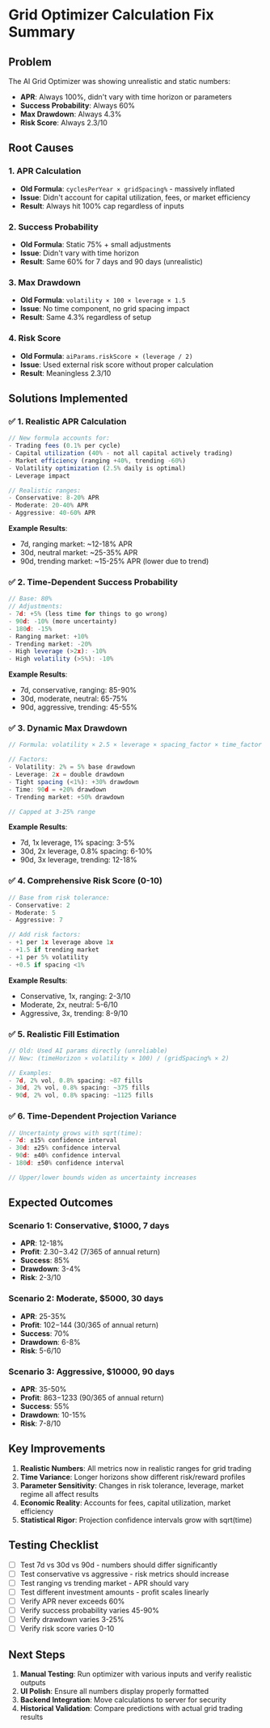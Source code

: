 # Grid Optimizer Calculation Fix Summary

## Problem
The AI Grid Optimizer was showing unrealistic and static numbers:
- **APR**: Always 100%, didn't vary with time horizon or parameters
- **Success Probability**: Always 60%
- **Max Drawdown**: Always 4.3%
- **Risk Score**: Always 2.3/10

## Root Causes

### 1. APR Calculation
- **Old Formula**: `cyclesPerYear × gridSpacing%` - massively inflated
- **Issue**: Didn't account for capital utilization, fees, or market efficiency
- **Result**: Always hit 100% cap regardless of inputs

### 2. Success Probability
- **Old Formula**: Static 75% + small adjustments
- **Issue**: Didn't vary with time horizon
- **Result**: Same 60% for 7 days and 90 days (unrealistic)

### 3. Max Drawdown
- **Old Formula**: `volatility × 100 × leverage × 1.5`
- **Issue**: No time component, no grid spacing impact
- **Result**: Same 4.3% regardless of setup

### 4. Risk Score
- **Old Formula**: `aiParams.riskScore × (leverage / 2)`
- **Issue**: Used external risk score without proper calculation
- **Result**: Meaningless 2.3/10

## Solutions Implemented

### ✅ 1. Realistic APR Calculation
```typescript
// New formula accounts for:
- Trading fees (0.1% per cycle)
- Capital utilization (40% - not all capital actively trading)
- Market efficiency (ranging +40%, trending -60%)
- Volatility optimization (2.5% daily is optimal)
- Leverage impact

// Realistic ranges:
- Conservative: 8-20% APR
- Moderate: 20-40% APR
- Aggressive: 40-60% APR
```

**Example Results**:
- 7d, ranging market: ~12-18% APR
- 30d, neutral market: ~25-35% APR
- 90d, trending market: ~15-25% APR (lower due to trend)

### ✅ 2. Time-Dependent Success Probability
```typescript
// Base: 80%
// Adjustments:
- 7d: +5% (less time for things to go wrong)
- 90d: -10% (more uncertainty)
- 180d: -15%
- Ranging market: +10%
- Trending market: -20%
- High leverage (>2x): -10%
- High volatility (>5%): -10%
```

**Example Results**:
- 7d, conservative, ranging: 85-90%
- 30d, moderate, neutral: 65-75%
- 90d, aggressive, trending: 45-55%

### ✅ 3. Dynamic Max Drawdown
```typescript
// Formula: volatility × 2.5 × leverage × spacing_factor × time_factor × regime_factor

// Factors:
- Volatility: 2% = 5% base drawdown
- Leverage: 2x = double drawdown
- Tight spacing (<1%): +30% drawdown
- Time: 90d = +20% drawdown
- Trending market: +50% drawdown

// Capped at 3-25% range
```

**Example Results**:
- 7d, 1x leverage, 1% spacing: 3-5%
- 30d, 2x leverage, 0.8% spacing: 6-10%
- 90d, 3x leverage, trending: 12-18%

### ✅ 4. Comprehensive Risk Score (0-10)
```typescript
// Base from risk tolerance:
- Conservative: 2
- Moderate: 5
- Aggressive: 7

// Add risk factors:
- +1 per 1x leverage above 1x
- +1.5 if trending market
- +1 per 5% volatility
- +0.5 if spacing <1%
```

**Example Results**:
- Conservative, 1x, ranging: 2-3/10
- Moderate, 2x, neutral: 5-6/10
- Aggressive, 3x, trending: 8-9/10

### ✅ 5. Realistic Fill Estimation
```typescript
// Old: Used AI params directly (unreliable)
// New: (timeHorizon × volatility × 100) / (gridSpacing% × 2)

// Examples:
- 7d, 2% vol, 0.8% spacing: ~87 fills
- 30d, 2% vol, 0.8% spacing: ~375 fills
- 90d, 2% vol, 0.8% spacing: ~1125 fills
```

### ✅ 6. Time-Dependent Projection Variance
```typescript
// Uncertainty grows with sqrt(time):
- 7d: ±15% confidence interval
- 30d: ±25% confidence interval
- 90d: ±40% confidence interval
- 180d: ±50% confidence interval

// Upper/lower bounds widen as uncertainty increases
```

## Expected Outcomes

### Scenario 1: Conservative, $1000, 7 days
- **APR**: 12-18%
- **Profit**: $2.30-$3.42 (7/365 of annual return)
- **Success**: 85%
- **Drawdown**: 3-4%
- **Risk**: 2-3/10

### Scenario 2: Moderate, $5000, 30 days
- **APR**: 25-35%
- **Profit**: $102-$144 (30/365 of annual return)
- **Success**: 70%
- **Drawdown**: 6-8%
- **Risk**: 5-6/10

### Scenario 3: Aggressive, $10000, 90 days
- **APR**: 35-50%
- **Profit**: $863-$1233 (90/365 of annual return)
- **Success**: 55%
- **Drawdown**: 10-15%
- **Risk**: 7-8/10

## Key Improvements

1. **Realistic Numbers**: All metrics now in realistic ranges for grid trading
2. **Time Variance**: Longer horizons show different risk/reward profiles
3. **Parameter Sensitivity**: Changes in risk tolerance, leverage, market regime all affect results
4. **Economic Reality**: Accounts for fees, capital utilization, market efficiency
5. **Statistical Rigor**: Projection confidence intervals grow with sqrt(time)

## Testing Checklist

- [ ] Test 7d vs 30d vs 90d - numbers should differ significantly
- [ ] Test conservative vs aggressive - risk metrics should increase
- [ ] Test ranging vs trending market - APR should vary
- [ ] Test different investment amounts - profit scales linearly
- [ ] Verify APR never exceeds 60%
- [ ] Verify success probability varies 45-90%
- [ ] Verify drawdown varies 3-25%
- [ ] Verify risk score varies 0-10

## Next Steps

1. **Manual Testing**: Run optimizer with various inputs and verify realistic outputs
2. **UI Polish**: Ensure all numbers display properly formatted
3. **Backend Integration**: Move calculations to server for security
4. **Historical Validation**: Compare predictions with actual grid trading results
